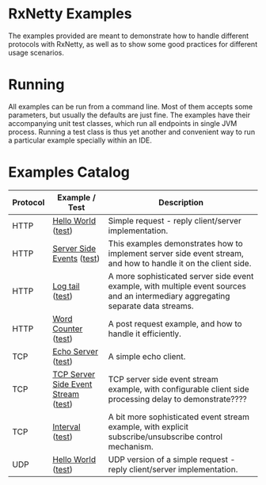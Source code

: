 RxNetty Examples
================

The examples provided are meant to demonstrate how to handle different protocols with RxNetty, as well as to
show some good practices for different usage scenarios.

Running
=======

All examples can be run from a command line. Most of them accepts some parameters, but usually the defaults are just
fine. The examples have their accompanying unit test classes, which run all endpoints in single JVM process.
Running a test class is thus yet another and convenient way to run a particular example specially within an IDE.
 
Examples Catalog
================

Protocol | Example / Test | Description
---------|---------|------------
HTTP | [Hello World](src/main/java/io/reactivex/netty/examples/http/helloworld) ([test](src/test/java/io/reactivex/netty/examples/http/helloworld))      | Simple request - reply client/server implementation.
HTTP | [Server Side Events](src/main/java/io/reactivex/netty/examples/http/sse) ([test](src/test/java/io/reactivex/netty/examples/http/sse))             | This examples demonstrates how to implement server side event stream, and how to handle it on the client side.
HTTP | [Log tail](src/main/java/io/reactivex/netty/examples/http/logtail) ([test](src/test/java/io/reactivex/netty/examples/http/logtail))               | A more sophisticated server side event example, with multiple event sources and an intermediary aggregating separate data streams.
HTTP | [Word Counter](src/main/java/io/reactivex/netty/examples/http/wordcounter) ([test](src/test/java/io/reactivex/netty/examples/http/wordcounter))   | A post request example, and how to handle it efficiently.
TCP  | [Echo Server](src/main/java/io/reactivex/netty/examples/tcp/echo) ([test](src/test/java/io/reactivex/netty/examples/tcp/echo))                    | A simple echo client.
TCP  | [TCP Server Side Event Stream](src/main/java/io/reactivex/netty/examples/tcp/event) ([test](src/test/java/io/reactivex/netty/examples/tcp/event)) | TCP server side event stream example, with configurable client side processing delay to demonstrate????
TCP  | [Interval](src/main/java/io/reactivex/netty/examples/tcp/interval) ([test](src/test/java/io/reactivex/netty/examples/tcp/interval))               | A bit more sophisticated event stream example, with explicit subscribe/unsubscribe control mechanism.
UDP  | [Hello World](src/main/java/io/reactivex/netty/examples/udp) ([test](src/test/java/io/reactivex/netty/examples/udp))                              | UDP version of a simple request - reply client/server implementation.
